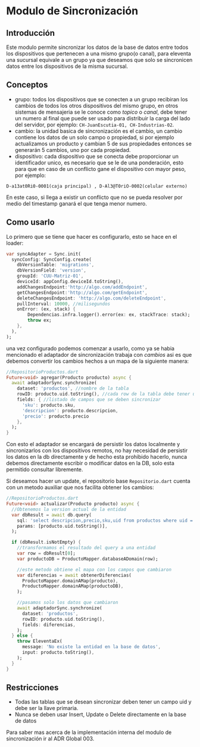 # Modulo de Sincronización

## Introducción

Este modulo permite sincronizar los datos de la base de datos entre todos los dispositivos
que pertenecen a una mismo grupo(o canal), para eleventa una sucursal equivale a un grupo ya
que deseamos que solo se sincronicen datos entre los dispositivos de la misma sucursal.

## Conceptos

- grupo: todos los dispositivos que se conecten a un grupo recibiran los cambios de todos
  los otros dispositivos del mismo grupo, en otros sistemas de mensajeria se le conoce como
  _topico_ o _canal_, debe tener un numero al final que puede ser usado para distribuir la carga
  del lado del servidor, por ejemplo: `CH-JuanEscutia-01, CH-Industrias-02`.
- cambio: la unidad basica de sincronización es el cambio, un cambio contiene los datos
  de un solo campo o propiedad, si por ejemplo actualizamos un producto y cambian 5 de sus
  propiedades entonces se generarán 5 cambios, uno por cada propiedad.
- dispositivo: cada dispositivo que se conecta debe proporcionar un identificador unico,
  es necesario que se le de una ponderación, esto para que en caso de un
  conflicto gane el dispositivo con mayor peso, por ejemplo:

`D-a13at0Ri0-0001(caja principal) , D-Al3@T0riO-0002(celular externo)`

En este caso, si llega a existir un conflicto que no se pueda resolver por medio del timestamp
ganará el que tenga menor numero.

## Como usarlo

Lo primero que se tiene que hacer es configurarlo, esto se hace en el loader:

```dart
var syncAdapter = Sync.init(
  syncConfig: SyncConfig.create(
    dbVersionTable: 'migrations',
    dbVersionField: 'version',
    groupId: 'CUU-Matriz-01',
    deviceId: appConfig.deviceId.toString(),
    addChangesEndpoint:'http://algo.com/addEndpoint',
    getChangesEndpoint:'http://algo.com/getEndpoint',
    deleteChangesEndpoint: 'http://algo.com/deleteEndpoint',
    pullInterval: 10000, //milisegundos
    onError: (ex, stack) {
        Dependencias.infra.logger().error(ex: ex, stackTrace: stack);
        throw ex;
    },
  ),
);
```

una vez configurado podemos comenzar a usarlo, como ya se habia mencionado el adaptador
de sincronización trabaja con _cambios_ asi es que debemos convertir los cambios hechos
a un mapa de la siguiente manera:

```dart
//RepositorioProductos.dart
Future<void> agregar(Producto producto) async {
  await adaptadorSync.synchronize(
    dataset: 'productos', //nombre de la tabla
    rowID: producto.uid.toString(), //cada row de la tabla debe tener un id unico
    fields: { //listado de campos que se deben sincronizar
      'sku': producto.sku,
      'descripcion': producto.descripcion,
      'precio': producto.precio
    },
  );
}
```

Con esto el adaptador se encargará de persistir los datos localmente y sincronizarlos con los
dispositivos remotos, no hay necesidad de persistir los datos en la db directamente y de hecho
esta prohibido hacerlo, nunca debemos directamente escribir o modificar datos en la DB, solo
esta permitido consultar libremente.

Si deseamos hacer un update, el repositorio base `Repositorio.dart` cuenta con un metodo
auxiliar que nos facilita obtener los cambios:

```dart
//RepositorioProductos.dart
Future<void> actualizar(Producto producto) async {
  //Obtenemos la version actual de la entidad
  var dbResult = await db.query(
    sql: 'select descripcion,precio,sku,uid from productos where uid = ?',
    params: [producto.uid.toString()],
  );

  if (dbResult.isNotEmpty) {
    //transformamos el resultado del query a una entidad
    var row = dbResult[0];
    var productoDB = ProductoMapper.databaseADomain(row);

    //este metodo obtiene el mapa con los campos que cambiaron
    var diferencias = await obtenerDiferencias(
      ProductoMapper.domainAMap(producto),
      ProductoMapper.domainAMap(productoDB),
    );

    //pasamos solo los datos que cambiaron
    await adaptadorSync.synchronize(
      dataset: 'productos',
      rowID: producto.uid.toString(),
      fields: diferencias,
    );
  } else {
    throw EleventaEx(
      message: 'No existe la entidad en la base de datos',
      input: producto.toString(),
    );
  }
}
```

## Restricciones

- Todas las tablas que se desean sincronizar deben tener un campo uid y debe ser la llave primaria.
- Nunca se deben usar Insert, Update o Delete directamente en la base de datos

Para saber mas acerca de la implementación interna del modulo de sincronización ir al
ADR Global 003.
